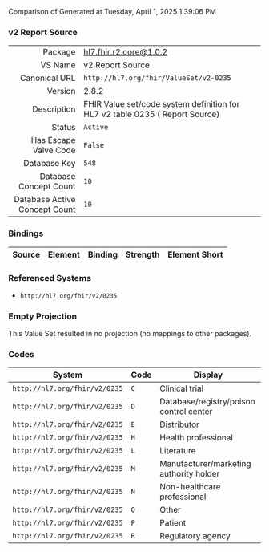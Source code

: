 Comparison of 
Generated at Tuesday, April 1, 2025 1:39:06 PM

### v2 Report Source

|      |     |
| ---: | --- |
| Package | hl7.fhir.r2.core@1.0.2 |
| VS Name | v2 Report Source |
| Canonical URL | `http://hl7.org/fhir/ValueSet/v2-0235` |
| Version | 2.8.2 |
| Description | FHIR Value set/code system definition for HL7 v2 table 0235 ( Report Source) |
| Status | `Active` |
| Has Escape Valve Code | `False` |
| Database Key | `548` |
| Database Concept Count | `10` |
| Database Active Concept Count | `10` |
### Bindings

| Source | Element | Binding | Strength | Element Short |
| ------ | ------- | ------- | -------- | ------------- |

### Referenced Systems

* `http://hl7.org/fhir/v2/0235`
### Empty Projection

This Value Set resulted in no projection (no mappings to other packages).

### Codes

| System | Code | Display |
| ------ | ---- | ------- |
| `http://hl7.org/fhir/v2/0235` | `C` | Clinical trial |
| `http://hl7.org/fhir/v2/0235` | `D` | Database/registry/poison control center |
| `http://hl7.org/fhir/v2/0235` | `E` | Distributor |
| `http://hl7.org/fhir/v2/0235` | `H` | Health professional |
| `http://hl7.org/fhir/v2/0235` | `L` | Literature |
| `http://hl7.org/fhir/v2/0235` | `M` | Manufacturer/marketing authority holder |
| `http://hl7.org/fhir/v2/0235` | `N` | Non-healthcare professional |
| `http://hl7.org/fhir/v2/0235` | `O` | Other |
| `http://hl7.org/fhir/v2/0235` | `P` | Patient |
| `http://hl7.org/fhir/v2/0235` | `R` | Regulatory agency |
